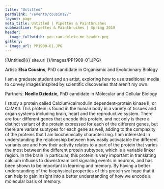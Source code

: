 ```yaml
---
title: "Untitled"
permalink: "/events/cousins2/"
layout: page
meta_title: Untitled | Pipettes & Paintbrushes
subheadline: Pipettes & Paintbrushes | Spring 2019
header:
  image_fullwidth: you-can-delete-me-header.png
gallery:
- image_url: PP1909-01.JPG
---
```

![Untitled]({{ site.url }}/images/PP1909-01.JPG)

Artist: **Elsa Cousins**, PhD candidate in Organismic and Evolutionary Biology

I am a graduate student and an artist, exploring how to use traditional media to convey images inspired by scientific discoveries that aren't my own.

Partners: **Noelle Dziedzic**, PhD candidate in Molecular and Cellular Biology

I study a protein called Calcium/calmodulin dependent-protein kinase II, or CaMKII. This protein is found in the human body in a variety of tissues and organ systems including brain, heart and the reproductive system. There are four different genes that encode this protein, and not only is there a distinct variant of the protein expressed for each of the different genes, but there are variant subtypes for each gene as well, adding to the complexity of the proteins that I am biochemically characterizing. I am interested in understanding the relationship between how easily activatable the different variants are and how their activity relates to a part of the protein that varies the most between the different protein subtypes, which is a variable linker region. In the brain in particular, this protein is very important in translating calcium influxes to downstream cell signaling events in neurons, and has been shown to be important in learning and memory. By having a better understanding of the biophysical properties of this protein we hope that it can help to gain insight into a better understanding of how we encode a molecular basis of memory.
